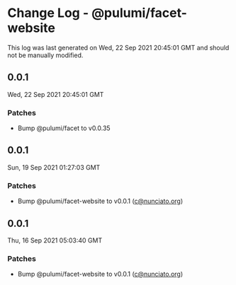 # Change Log - @pulumi/facet-website

This log was last generated on Wed, 22 Sep 2021 20:45:01 GMT and should not be manually modified.

<!-- Start content -->

## 0.0.1

Wed, 22 Sep 2021 20:45:01 GMT

### Patches

- Bump @pulumi/facet to v0.0.35

## 0.0.1

Sun, 19 Sep 2021 01:27:03 GMT

### Patches

- Bump @pulumi/facet-website to v0.0.1 (c@nunciato.org)

## 0.0.1

Thu, 16 Sep 2021 05:03:40 GMT

### Patches

- Bump @pulumi/facet-website to v0.0.1 (c@nunciato.org)
